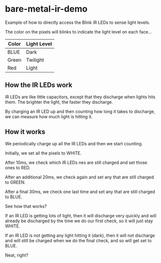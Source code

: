# bare-metal-ir-demo

Example of how to directly access the Blink IR LEDs to sense light levels. 

The color on the pixels will blinks to indicate the light level on each face...

| Color | Light Level |
|-|-|
| BLUE | Dark |
| Green | Twilight |
| Red | Light |


## How the IR LEDs work

IR LEDs are like little capacitors, except that they discharge when lights hits them. The brighter the light, the faster they discharge. 

By charging an IR LED up and then counting how long it takes to discharge, we can measure how much light is hitting it. 

## How it works

We periodically charge up all the IR LEDs and then we start counting. 

Initially, we set all the pixels to WHITE. 

After 10ms, we check which IR LEDs nes are still charged and set those ones to RED. 

After an additional 20ms, we check again and set any that are still charged to GREEN.

After a final 30ms, we check one last time and set any that are still charged to BLUE.

See how that works?

If an IR LED is getting lots of light, then it will discharge very quickly and will already be discharged by the time we do our first check, so it will just stay WHITE.   

If an IR LED is not getting any light hitting it (dark), then it will not discharge and will still be charged when we do the final check, and so will get set to BLUE. 

Neat, right?